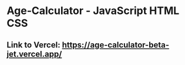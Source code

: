 # Age-Calculator - JavaScript HTML CSS 
## Link to Vercel: https://age-calculator-beta-jet.vercel.app/
